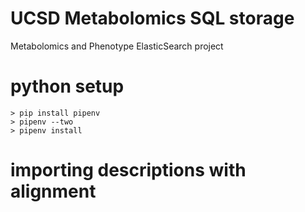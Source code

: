 # UCSD Metabolomics SQL storage
Metabolomics and Phenotype ElasticSearch project

# python setup
```
> pip install pipenv
> pipenv --two
> pipenv install
```

# importing descriptions with alignment
